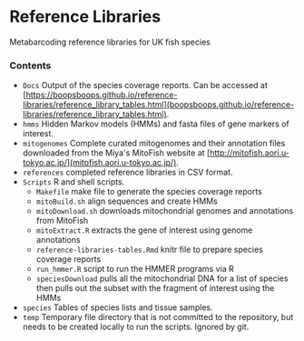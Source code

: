 # Reference Libraries
Metabarcoding reference libraries for UK fish species

### Contents

* `Docs` Output of the species coverage reports. Can be accessed at [https://boopsboops.github.io/reference-libraries/reference_library_tables.html](boopsboops.github.io/reference-libraries/reference_library_tables.html).
* `hmms` Hidden Markov models (HMMs) and fasta files of gene markers of interest.
* `mitogenomes` Complete curated mitogenomes and their annotation files downloaded from the Miya's MitoFish website at [http://mitofish.aori.u-tokyo.ac.jp/](mitofish.aori.u-tokyo.ac.jp/).
* `references` completed reference libraries in CSV format.
* `Scripts` R and shell scripts.
    - `Makefile` make file to generate the species coverage reports
    - `mitoBuild.sh` align sequences and create HMMs 
    - `mitoDownload.sh` downloads mitochondrial genomes and annotations from MitoFish
    - `mitoExtract.R` extracts the gene of interest using genome annotations
    - `reference-libraries-tables.Rmd` knitr file to prepare species coverage reports
    - `run_hmmer.R` script to run the HMMER programs via R
    - `speciesDownload` pulls all the mitochondrial DNA for a list of species then pulls out the subset with the fragment of interest using the HMMs 
* `species` Tables of species lists and tissue samples.
* `temp` Temporary file directory that is not committed to the repository, but needs to be created locally to run the scripts. Ignored by git.